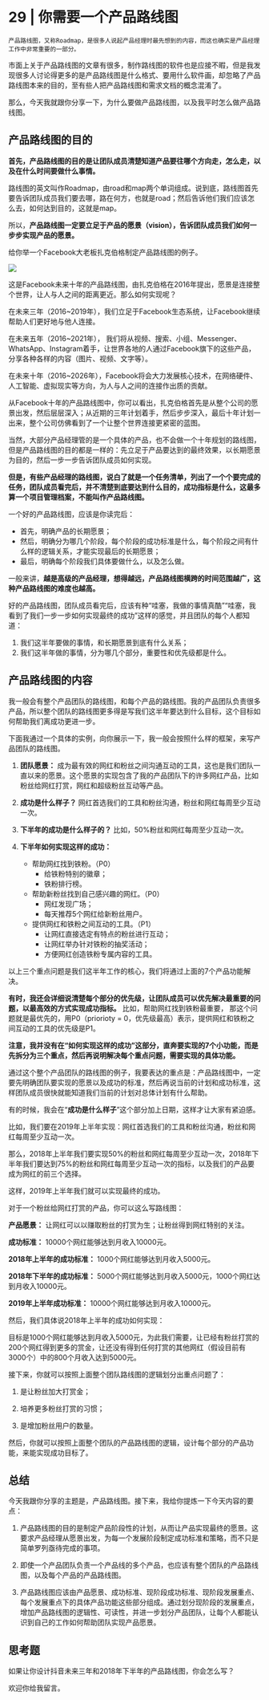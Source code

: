 # 29 | 你需要一个产品路线图

    产品路线图，又称Roadmap，是很多人说起产品经理时最先想到的内容，而这也确实是产品经理工作中非常重要的一部分。

市面上关于产品路线图的文章有很多，制作路线图的软件也是应接不暇，但是我发现很多人讨论得更多的是产品路线图是什么格式、要用什么软件画，却忽略了产品路线图本来的目的，至有些人把产品路线图和需求文档的概念混淆了。

那么，今天我就跟你分享一下，为什么要做产品路线图，以及我平时怎么做产品路线图。

## 产品路线图的目的

**首先，产品路线图的目的是让团队成员清楚知道产品要往哪个方向走，怎么走，以及在什么时间要做什么事情。**

路线图的英文叫作Roadmap，由road和map两个单词组成。说到底，路线图首先要告诉团队成员我们要去哪，路在何方，也就是road；然后告诉他们我们应该怎么去，如何达到目的，这就是map。

所以，**产品路线图一定要立足于产品的愿景（vision），告诉团队成员我们如何一步步实现产品的愿景。**

给你举一个Facebook大老板扎克伯格制定产品路线图的例子。

![](https://static001.geekbang.org/resource/image/9a/fb/9a78b45d20421de4aaa88d44ba578afb.png)

这是Facebook未来十年的产品路线图，由扎克伯格在2016年提出，愿景是连接整个世界，让人与人之间的距离更近。那么如何实现呢？

在未来三年（2016~2019年），我们立足于Facebook生态系统，让Facebook继续帮助人们更好地与他人连接。

在未来五年（2016~2021年）， 我们将从视频、搜索、小组、Messenger、WhatsApp、Instagram着手，让世界各地的人通过Facebook旗下的这些产品，分享各种各样的内容（图片、视频、文字等）。

在未来十年（2016~2026年），Facebook将会大力发展核心技术，在网络硬件、人工智能、虚拟现实等方向，为人与人之间的连接作出质的贡献。

从Facebook十年的产品路线图中，你可以看出，扎克伯格首先是从整个公司的愿景出发，然后层层深入；从近期的三年计划着手，然后步步深入，最后十年计划一出来，整个公司仿佛看到了一个让整个世界连接更紧密的蓝图。

当然，大部分产品经理管的是一个具体的产品，也不会做一个十年规划的路线图，但是产品路线图的目的都是一样的：先立足于产品要达到的最终效果，以长期愿景为目的，然后一步一步告诉团队成员如何实现。

**但是，有些产品经理的路线图，说白了就是一个任务清单，列出了一个个要完成的任务，团队成员看完后，并不清楚到底要达到什么目的，成功指标是什么，这最多算一个项目管理档案，不能叫作产品路线图。**

一个好的产品路线图，应该是你读完后：

*   首先，明确产品的长期愿景；
*   然后，明确分为哪几个阶段，每个阶段的成功标准是什么，每个阶段之间有什么样的逻辑关系，才能实现最后的长期愿景；
*   最后，明确每个阶段我们具体要做什么，以及怎么做。

一般来讲，**越是高级的产品经理，想得越远，产品路线图横跨的时间范围越广，这种产品路线图的难度也越高。**

好的产品路线图，团队成员看完后，应该有种“哇塞，我做的事情真酷”“哇塞，我看到了我们一步一步如何实现最终的成功”这样的感觉，并且团队的每个人都知道：

1.  我们这半年要做的事情，和长期愿景到底有什么关系；
2.  我们这半年做的事情，分为哪几个部分，重要性和优先级都是什么。

## 产品路线图的内容

我一般会有整个产品团队的路线图，和每个产品的路线图。我的产品团队负责很多产品，所以整个团队的路线图更多得是写我们这半年要达到什么目标，这个目标如何帮助我们离成功更进一步。

下面我通过一个具体的实例，向你展示一下，我一般会按照什么样的框架，来写产品团队的路线图。

1.  **团队愿景：** 成为最有效的网红和粉丝之间沟通互动的工具，这也是我们团队一直以来的愿景。这个愿景的实现包含了我的产品团队下的许多网红产品，比如粉丝给网红打赏，网红和超级粉丝互动等产品。
    
2.  **成功是什么样子？** 网红首选我们的工具和粉丝沟通，粉丝和网红每周至少互动一次。
    
3.  **下半年的成功是什么样子的？** 比如，50%粉丝和网红每周至少互动一次。
    
4.  **下半年如何实现这样的成功：**
    
    *   帮助网红找到铁粉。（P0）
        *   给铁粉特别的徽章；
        *   铁粉排行榜。
    *   帮助新粉丝找到自己感兴趣的网红。（P0）
        *   网红发现广场；
        *   每天推荐5个网红给新粉丝用户。
    *   提供网红和铁粉之间互动的工具。（P1）
        *   让网红直接选定有特点的粉丝进行互动；
        *   让网红举办针对铁粉的抽奖活动；
        *   方便网红创造铁粉专属内容的工具。

以上三个重点问题是我们这半年工作的核心，我们将通过上面的7个产品功能解决。

**有时，我还会详细说清楚每个部分的优先级，让团队成员可以优先解决最重要的问题，以最高效的方式实现成功指标。** 比如，帮助网红找到铁粉最重要， 那这个问题就是最优先的，用P0（priorioty = 0，优先级最高）表示，提供网红和铁粉之间互动的工具的优先级是P1。

**注意，我并没有在“如何实现这样的成功”这部分，直奔要实现的7个小功能，而是先拆分为三个重点，然后再说明解决每个重点问题，需要实现的具体功能。**

通过这个整个产品团队的路线图的例子，我要表达的重点是：产品路线图中，一定要先明确团队要实现的愿景以及成功的标准，然后再说当前的计划和成功标准，这样团队成员很快就能知道我们当前的计划对总体计划有什么帮助。

有的时候，我会在“**成功是什么样子**”这个部分加上日期，这样才让大家有紧迫感。

比如，我们要在2019年上半年实现：网红首选我们的工具和粉丝沟通，粉丝和网红每周至少互动一次。

那么，2018年上半年我们要实现50%的粉丝和网红每周至少互动一次，2018年下半年我们要达到75%的粉丝和网红每周至少互动一次的指标，以及我们的产品要成为网红的前三个选择。

这样，2019年上半年我们就可以实现最终的成功。

对于一个粉丝给网红打赏的产品，你可以这么写路线图：

**产品愿景：** 让网红可以以赚取粉丝的打赏为生；让粉丝得到网红特别的关注。

**成功标准：** 10000个网红能够达到月收入10000元。

**2018年上半年的成功标准：** 1000个网红能够达到月收入5000元。

**2018年下半年的成功标准：** 5000个网红能够达到月收入5000元，1000个网红达到月收入10000元。

**2019年上半年成功标准：** 10000个网红能够达到月收入10000元。

然后，我们具体说2018年上半年的成功如何实现：

目标是1000个网红能够达到月收入5000元，为此我们需要，让已经有粉丝打赏的200个网红得到更多的赏金，让还没有得到任何打赏的其他网红（假设目前有3000个）中的800个月收入达到5000元。

接下来，你就可以按照上面整个团队路线图的逻辑划分出重点问题了：

1.  是让粉丝加大打赏金；
    
2.  培养更多粉丝打赏的习惯；
    
3.  是增加粉丝用户的数量。
    

然后，你就可以按照上面整个团队的产品路线图的逻辑，设计每个部分的产品功能，来能实现成功目标了。

## 总结

今天我跟你分享的主题是，产品路线图。接下来，我给你提炼一下今天内容的要点：

1.  产品路线图的目的是制定产品阶段性的计划，从而让产品实现最终的愿景。这要求产品经理从愿景出发，为每一个发展阶段制定成功标准和策略，而不只是简单罗列亟待完成的事项。
    
2.  即使一个产品团队负责一个产品线的多个产品，也应该有整个团队的产品路线图，以及每个产品的产品路线图。
    
3.  产品路线图应该由产品愿景、成功标准、现阶段成功标准、现阶段发展重点、每个发展重点下的具体产品功能这些部分组成。通过划分现阶段的发展重点，增加产品路线图的逻辑性、可读性，并进一步划分产品团队，让每个人都能认识到自己的工作如何帮助团队实现产品愿景。
    

## 思考题

如果让你设计抖音未来三年和2018年下半年的产品路线图，你会怎么写？

欢迎你给我留言。
    